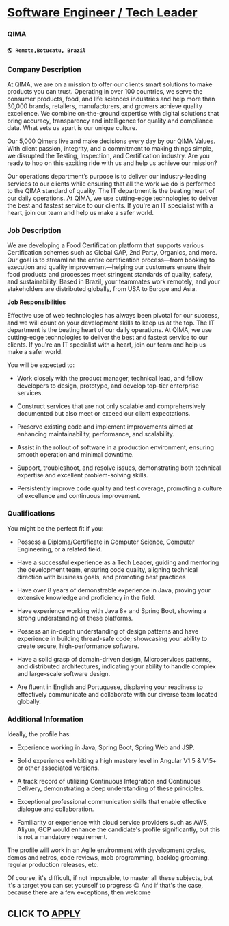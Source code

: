 # [Software Engineer / Tech Leader](https://www.remotewlb.com/apply/software-engineer-tech-leader)  
### QIMA  
#### `🌎 Remote,Botucatu, Brazil`  

### **Company Description**

At QIMA, we are on a mission to offer our clients smart solutions to make products you can trust. Operating in over 100 countries, we serve the consumer products, food, and life sciences industries and help more than 30,000 brands, retailers, manufacturers, and growers achieve quality excellence. We combine on-the-ground expertise with digital solutions that bring accuracy, transparency and intelligence for quality and compliance data. What sets us apart is our unique culture.

Our 5,000 Qimers live and make decisions every day by our QIMA Values. With client passion, integrity, and a commitment to making things simple, we disrupted the Testing, Inspection, and Certification industry. Are you ready to hop on this exciting ride with us and help us achieve our mission?

Our operations department’s purpose is to deliver our industry-leading services to our clients while ensuring that all the work we do is performed to the QIMA standard of quality. The IT department is the beating heart of our daily operations. At QIMA, we use cutting-edge technologies to deliver the best and fastest service to our clients. If you're an IT specialist with a heart, join our team and help us make a safer world.

### **Job Description**

We are developing a Food Certification platform that supports various Certification schemes such as Global GAP, 2nd Party, Organics, and more. Our goal is to streamline the entire certification process—from booking to execution and quality improvement—helping our customers ensure their food products and processes meet stringent standards of quality, safety, and sustainability. Based in Brazil, your teammates work remotely, and your stakeholders are distributed globally, from USA to Europe and Asia.

**Job Responsibilities**

Effective use of web technologies has always been pivotal for our success, and we will count on your development skills to keep us at the top. The IT department is the beating heart of our daily operations. At QIMA, we use cutting-edge technologies to deliver the best and fastest service to our clients. If you're an IT specialist with a heart, join our team and help us make a safer world.

You will be expected to:

  * Work closely with the product manager, technical lead, and fellow developers to design, prototype, and develop top-tier enterprise services. 

  * Construct services that are not only scalable and comprehensively documented but also meet or exceed our client expectations. 

  * Preserve existing code and implement improvements aimed at enhancing maintainability, performance, and scalability. 

  * Assist in the rollout of software in a production environment, ensuring smooth operation and minimal downtime. 

  * Support, troubleshoot, and resolve issues, demonstrating both technical expertise and excellent problem-solving skills. 

  * Persistently improve code quality and test coverage, promoting a culture of excellence and continuous improvement. 

### **Qualifications**

You might be the perfect fit if you:

  * Possess a Diploma/Certificate in Computer Science, Computer Engineering, or a related field. 

  * Have a successful experience as a Tech Leader, guiding and mentoring the development team, ensuring code quality, aligning technical direction with business goals, and promoting best practices

  * Have over 8 years of demonstrable experience in Java, proving your extensive knowledge and proficiency in the field. 

  * Have experience working with Java 8+ and Spring Boot, showing a strong understanding of these platforms. 

  * Possess an in-depth understanding of design patterns and have experience in building thread-safe code; showcasing your ability to create secure, high-performance software. 

  * Have a solid grasp of domain-driven design, Microservices patterns, and distributed architectures, indicating your ability to handle complex and large-scale software design. 

  * Are fluent in English and Portuguese, displaying your readiness to effectively communicate and collaborate with our diverse team located globally. 

### **Additional Information**

Ideally, the profile has:

  * Experience working in Java, Spring Boot, Spring Web and JSP. 

  * Solid experience exhibiting a high mastery level in Angular V1.5 & V15+ or other associated versions. 

  * A track record of utilizing Continuous Integration and Continuous Delivery, demonstrating a deep understanding of these principles. 

  * Exceptional professional communication skills that enable effective dialogue and collaboration. 

  * Familiarity or experience with cloud service providers such as AWS, Aliyun, GCP would enhance the candidate's profile significantly, but this is not a mandatory requirement. 

The profile will work in an Agile environment with development cycles, demos and retros, code reviews, mob programming, backlog grooming, regular production releases, etc.

Of course, it's difficult, if not impossible, to master all these subjects, but it's a target you can set yourself to progress 😉 And if that's the case, because there are a few exceptions, then welcome

  
## CLICK TO [APPLY](https://www.remotewlb.com/apply/software-engineer-tech-leader)

